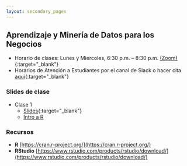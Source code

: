 ```yaml
---
layout: secondary_pages
---
```


## Aprendizaje y Minería de Datos para los Negocios


- Horario de clases: Lunes y Miercoles, 6:30 p.m. – 8:30 p.m. [(Zoom)]( https://uniandes-edu-co.zoom.us/j/83424404755){:target="_blank"}
- Horarios de Atención a Estudiantes por el canal de Slack o  hacer cita [aqui](https://calendly.com/i-sarmiento/horarios-atencion-estudiantes){:target="_blank"}
	

### Slides de clase

- Clase 1
	- [Slides](BDML/Lecture1.pdf){:target="_blank"}
	- [Intro a R](https://raw.githack.com/ignaciomsarmiento/BDML_USCO/master/Tutorials/Intro_to_R/Intro_to_R.html)


### Recursos

- **R**  [https://cran.r-project.org/](https://cran.r-project.org/)
- **RStudio**  [https://www.rstudio.com/products/rstudio/download/](https://www.rstudio.com/products/rstudio/download/)

